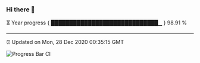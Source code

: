### Hi there 👋

⏳ Year progress { █████████████████████████████▁ } 98.91 %

---

⏰ Updated on Mon, 28 Dec 2020 00:35:15 GMT

![Progress Bar CI](https://github.com/liununu/liununu/workflows/Progress%20Bar%20CI/badge.svg)
